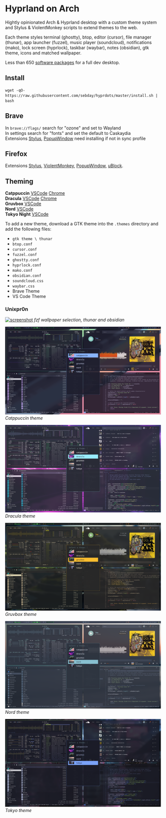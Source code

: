 # Hyprland on Arch

Hightly opinionated Arch & Hyprland desktop with a custom theme system and Stylus & ViolentMonkey scripts to extend themes to the web.

Each theme styles terminal (ghostty), btop, editor (cursor), file manager (thunar), app launcher (fuzzel), music player (soundcloud), notifications (mako), lock screen (hyprlock), taskbar (waybar), notes (obsidian), gtk theme, icons and matched wallpaper.

Less than 650 [software packages](https://raw.githubusercontent.com/sebday/hyprdots/refs/heads/master/packages.txt) for a full dev desktop.

## Install 

`wget -qO- https://raw.githubusercontent.com/sebday/hyprdots/master/install.sh | bash`

## Brave

In `brave://flags/` search for "ozone" and set to Wayland  
In settings search for "fonts" and set the default to Caskaydia  
Extensions [Stylus](https://chromewebstore.google.com/detail/stylus/clngdbkpkpeebahjckkjfobafhncgmne), 
[PopupWindow](https://chromewebstore.google.com/detail/popup-window/nnlippelgfbglbhiccffmnmlnhmbjjpe) need installing if not in sync profile

## Firefox

Extensions [Stylus](https://addons.mozilla.org/en-GB/firefox/addon/styl-us/),
[ViolentMonkey](https://addons.mozilla.org/en-US/firefox/addon/violentmonkey/), 
[PopupWindow](https://addons.mozilla.org/en-GB/firefox/addon/popup-window/), 
[uBlock](https://github.com/gorhill/uBlock#ublock-origin).

## Theming

**Catppuccin**
[VSCode](https://marketplace.visualstudio.com/items?itemName=Catppuccin.catppuccin-vsc)
[Chrome](https://chromewebstore.google.com/detail/catppuccin-chrome-theme-m/bkkmolkhemgaeaeggcmfbghljjjoofoh)  
**Dracula**
[VSCode](https://draculatheme.com/visual-studio-code)
[Chrome](https://chromewebstore.google.com/detail/dracula-chrome-theme/gfapcejdoghpoidkfodoiiffaaibpaem)  
**Gruvbox**
[VSCode](https://github.com/sainnhe/gruvbox-material-vscode)  
**Nord**
[VSCode](https://marketplace.visualstudio.com/items?itemName=arcticicestudio.nord-visual-studio-code)  
**Tokyo Night**
[VSCode](https://marketplace.visualstudio.com/items?itemName=enkia.tokyo-night)  

To add a new theme, download a GTK theme into the `.themes` directory and add the following files:

- `gtk theme \ thunar`
- `btop.conf`
- `cursor.conf`
- `fuzzel.conf`
- `ghostty.conf`
- `hyprlock.conf`
- `mako.conf`
- `obsidian.conf`
- `soundcloud.css`
- `waybar.css`
- Brave Theme
- VS Code Theme


### Unixpr0n

[![screenshot](https://raw.githubusercontent.com/sebday/hyprdots/refs/heads/master/.config/hypr/screens/hypr_dracula_screenshot1.png)](https://raw.githubusercontent.com/sebday/hyprdots/refs/heads/master/.config/hypr/screens/hypr_dracula_screenshot1.png)
*fzf wallpaper selection, thunar and obsidian*

[![screenshot](https://raw.githubusercontent.com/sebday/hyprdots/refs/heads/master/.config/hypr/screens/theme_catppuccin.png)](https://raw.githubusercontent.com/sebday/hyprdots/refs/heads/master/.config/hypr/screens/theme_catppuccin.png)
*Catppuccin theme*

[![screenshot](https://raw.githubusercontent.com/sebday/hyprdots/refs/heads/master/.config/hypr/screens/theme_dracula.png)](https://raw.githubusercontent.com/sebday/hyprdots/refs/heads/master/.config/hypr/screens/theme_dracula.png)
*Dracula theme*

[![screenshot](https://raw.githubusercontent.com/sebday/hyprdots/refs/heads/master/.config/hypr/screens/theme_gruvbox.png)](https://raw.githubusercontent.com/sebday/hyprdots/refs/heads/master/.config/hypr/screens/theme_gruvbox.png)
*Gruvbox theme*

[![screenshot](https://raw.githubusercontent.com/sebday/hyprdots/refs/heads/master/.config/hypr/screens/theme_nord.png)](https://raw.githubusercontent.com/sebday/hyprdots/refs/heads/master/.config/hypr/screens/theme_nord.png)
*Nord theme*

[![screenshot](https://raw.githubusercontent.com/sebday/hyprdots/refs/heads/master/.config/hypr/screens/theme_tokyo.png)](https://raw.githubusercontent.com/sebday/hyprdots/refs/heads/master/.config/hypr/screens/theme_tokyo.png)
*Tokyo theme*
